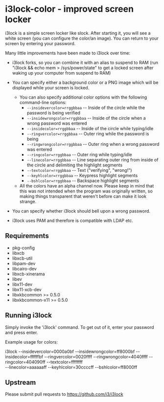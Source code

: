 i3lock-color - improved screen locker
===============================
i3lock is a simple screen locker like slock. After starting it, you will
see a white screen (you can configure the color/an image). You can return
to your screen by entering your password.

Many little improvements have been made to i3lock over time:

- i3lock forks, so you can combine it with an alias to suspend to RAM
  (run "i3lock && echo mem > /sys/power/state" to get a locked screen
   after waking up your computer from suspend to RAM)

- You can specify either a background color or a PNG image which will be
  displayed while your screen is locked.

  -  You can also specify additional color options with the following command-line options:
     - `--insidevercolor=rrggbbaa` -- Inside of the circle while the password is being verified
     - `--insidewrongcolor=rrggbbaa` -- Inside of the circle when a wrong password was entered
     - `--insidecolor=rrggbbaa` -- Inside of the circle while typing/idle
     - `--ringvercolor=rrggbbaa` -- Outer ring while the password is being
     - `--ringwrongcolor=rrggbbaa` -- Outer ring when a wrong password was entered
     - `--ringcolor=rrggbbaa` -- Outer ring while typing/idle
     - `--linecolor=rrggbbaa` -- Line separating outer ring from inside of the circle and delimiting the highlight segments
     - `--textcolor=rrggbbaa` -- Text ("verifying", "wrong!")
     - `--keyhlcolor=rrggbbaa` -- Keypress highlight segments
     - `--bshlcolor=rrggbbaa` -- Backspace highlight segments
  - All the colors have an alpha channel now. Please keep in mind that this was not intended when the program was originally written, so making things transparent that weren't before can make it look strange.

- You can specify whether i3lock should bell upon a wrong password.

- i3lock uses PAM and therefore is compatible with LDAP etc.

Requirements
------------
- pkg-config
- libxcb
- libxcb-util
- libpam-dev
- libcairo-dev
- libxcb-xinerama
- libev
- libx11-dev
- libx11-xcb-dev
- libxkbcommon >= 0.5.0
- libxkbcommon-x11 >= 0.5.0

Running i3lock
-------------
Simply invoke the 'i3lock' command. To get out of it, enter your password and
press enter.

Example usage for colors:

i3lock --insidevercolor=0000a0bf --insidewrongcolor=ff8000bf --insidecolor=ffffffbf --ringvercolor=0020ffff --ringwrongcolor=4040ffff --ringcolor=404090ff --textcolor=ffffffff  
--linecolor=aaaaaaff --keyhlcolor=30ccccff --bshlcolor=ff8000ff


Upstream
--------
Please submit pull requests to https://github.com/i3/i3lock
